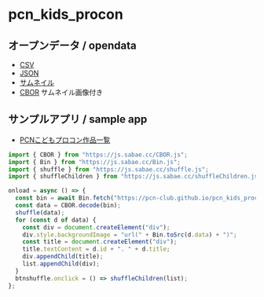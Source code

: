 # pcn_kids_procon

## オープンデータ / opendata

- [CSV](https://pcn-club.github.io/pcn_kids_procon/procon2022/procon2022list.csv)
- [JSON](https://pcn-club.github.io/pcn_kids_procon/procon2022/procon2022list.json)
- [サムネイル](https://github.com/pcn-club/pcn_kids_procon/tree/main/procon2022/thumb)
- [CBOR](https://pcn-club.github.io/pcn_kids_procon/procon2022/procon2022list.cbor) サムネイル画像付き

## サンプルアプリ / sample app

- [PCNこどもプロコン作品一覧](https://pcn-club.github.io/pcn_kids_procon/)

```js
import { CBOR } from "https://js.sabae.cc/CBOR.js";
import { Bin } from "https://js.sabae.cc/Bin.js";
import { shuffle } from "https://js.sabae.cc/shuffle.js";
import { shuffleChildren } from "https://js.sabae.cc/shuffleChildren.js";

onload = async () => {
  const bin = await Bin.fetch("https://pcn-club.github.io/pcn_kids_procon/procon2022/procon2022list.cbor");
  const data = CBOR.decode(bin);
  shuffle(data);
  for (const d of data) {
    const div = document.createElement("div");
    div.style.backgroundImage = "url(" + Bin.toSrc(d.data) + ")";
    const title = document.createElement("div");
    title.textContent = d.id + ". " + d.title;
    div.appendChild(title);
    list.appendChild(div);
  }
  btnshuffle.onclick = () => shuffleChildren(list);
};
```
